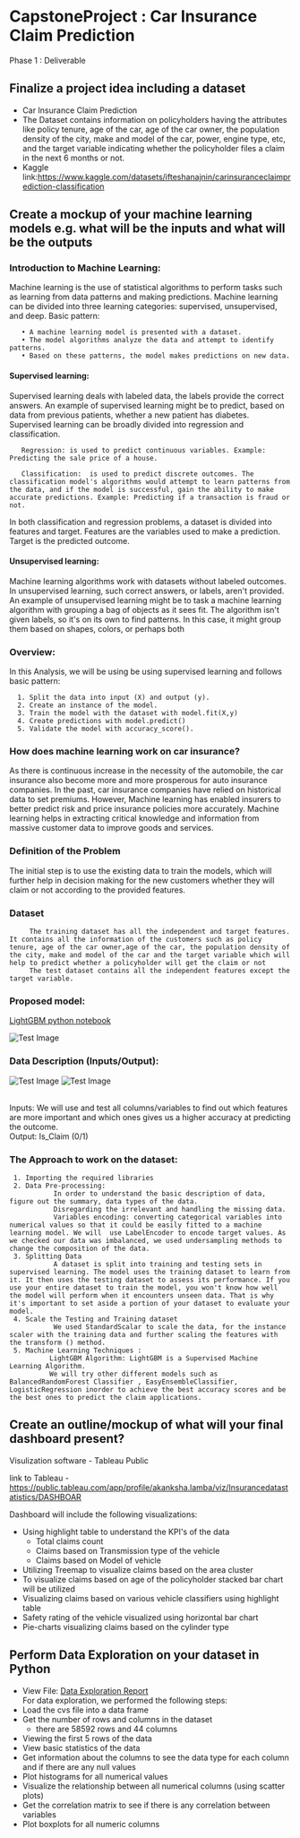 # CapstoneProject : Car Insurance Claim Prediction

Phase 1 : Deliverable

## Finalize a project idea including a dataset
-  Car Insurance Claim Prediction
-  The Dataset contains information on policyholders having the attributes like policy tenure, age of the car, age of the car owner, the population density of the city, make and model of the car, power, engine type, etc, and the target variable indicating whether the policyholder files a claim in the next 6 months or not.
-  Kaggle link:https://www.kaggle.com/datasets/ifteshanajnin/carinsuranceclaimprediction-classification

## Create a mockup of your machine learning models e.g. what will be the inputs and what will be the outputs

### Introduction to Machine Learning:

Machine learning is the use of statistical algorithms to perform tasks such as learning from data patterns and making predictions. Machine learning can be divided into three learning categories: supervised, unsupervised, and deep.
Basic pattern:

       • A machine learning model is presented with a dataset.
       • The model algorithms analyze the data and attempt to identify patterns.
       • Based on these patterns, the model makes predictions on new data.

#### Supervised learning: 
Supervised learning deals with labeled data, the labels provide the correct answers. An example of supervised learning might be to predict, based on data from previous patients, whether a new patient has diabetes. Supervised learning can be broadly divided into regression and classification.

       Regression: is used to predict continuous variables. Example: Predicting the sale price of a house.
       
       Classification:  is used to predict discrete outcomes. The classification model's algorithms would attempt to learn patterns from the data, and if the model is successful, gain the ability to make accurate predictions. Example: Predicting if a transaction is fraud or not.
       
In both classification and regression problems, a dataset is divided into features and target. Features are the variables used to make a prediction. Target is the predicted outcome.

#### Unsupervised learning: 
Machine learning algorithms work with datasets without labeled outcomes. In unsupervised learning, such correct answers, or labels, aren't provided. An example of unsupervised learning might be to task a machine learning algorithm with grouping a bag of objects as it sees fit. The algorithm isn't given labels, so it's on its own to find patterns. In this case, it might group them based on shapes, colors, or perhaps both

### Overview:
In this Analysis, we will be using be using supervised learning and follows basic pattern:

      1. Split the data into input (X) and output (y).
      2. Create an instance of the model.
      3. Train the model with the dataset with model.fit(X,y)
      4. Create predictions with model.predict()
      5. Validate the model with accuracy_score().
    
### How does machine learning work on car insurance?
As there is continuous increase in the necessity of the automobile, the car insurance also become more and more prosperous for auto insurance companies. In the past, car insurance companies have relied on historical data to set premiums. However, Machine learning has enabled insurers to better predict risk and price insurance policies more accurately. Machine learning helps in extracting critical knowledge and information from massive customer data to improve goods and services.

### Definition of the Problem
The initial step is to use the existing data to train the models, which will further help in decision making for the new customers whether they will claim or not according to the provided features.

### Dataset


         The training dataset has all the independent and target features. It contains all the information of the customers such as policy tenure, age of the car owner,age of the car, the population density of the city, make and model of the car and the target variable which will help to predict whether a policyholder will get the claim or not
         The test dataset contains all the independent features except the target variable. 

### Proposed model:

[LightGBM python notebook](LightGBM.ipynb)

![Test Image](/Resources/ProposedModel.png)

### Data Description (Inputs/Output):

![Test Image](/Resources/data1.png)
![Test Image](/Resources/data2.png)

<br/>
Inputs: We will use and test all columns/variables to find out which features are more important and which ones gives us a higher accuracy at predicting the outcome.
<br/>
Output: Is_Claim (0/1) 

### The Approach to work on the dataset:
     1. Importing the required libraries
     2. Data Pre-processing: 
               In order to understand the basic description of data, figure out the summary, data types of the data.
	           Disregarding the irrelevant and handling the missing data.
	           Variables encoding: converting categorical variables into numerical values so that it could be easily fitted to a machine learning model. We will  use LabelEncoder to encode target values. As we checked our data was imbalanced, we used undersampling methods to change the composition of the data.
     3. Splitting Data
               A dataset is split into training and testing sets in supervised learning. The model uses the training dataset to learn from it. It then uses the testing dataset to assess its performance. If you use your entire dataset to train the model, you won't know how well the model will perform when it encounters unseen data. That is why it's important to set aside a portion of your dataset to evaluate your model.
     4. Scale the Testing and Training dataset
               We used StandardScalar to scale the data, for the instance scaler with the training data and further scaling the features with the transform () method.
     5. Machine Learning Techniques :
              LightGBM Algorithm: LightGBM is a Supervised Machine Learning Algorithm.
              We will try other different models such as BalancedRandomForest Classifier , EasyEnsembleClassifier, LogisticRegression inorder to achieve the best accuracy scores and be the best ones to predict the claim applications.
	      
## Create an outline/mockup of what will your final dashboard present?

Visulization software - Tableau Public

link to Tableau - https://public.tableau.com/app/profile/akanksha.lamba/viz/Insurancedatastatistics/DASHBOAR

Dashboard will include the following visualizations:

- Using highlight table to understand the KPI's of the data
	- Total claims count
	- Claims based on Transmission type of the vehicle
	- Claims based on Model of vehicle
- Utilizing Treemap to visualize claims based on the area cluster
- To visualize claims based on age of the policyholder stacked bar chart will be utilized
- Visualizing claims based on various vehicle classifiers using highlight table
- Safety rating of the vehicle visualized using horizontal bar chart
- Pie-charts visualizing claims based on the cylinder type

## Perform Data Exploration on your dataset in Python
- View File: [Data Exploration Report](data_exploration.ipynb) </br>
For data exploration, we performed the following steps:
- Load the cvs file into a data frame
- Get the number of rows and columns in the dataset
   - there are 58592 rows and 44 columns
- Viewing the first 5 rows of the data
- View basic statistics of the data
- Get information about the columns to see the data type for each column and if there are any null values
- Plot histograms for all numerical values
- Visualize the relationship between all numerical columns (using scatter plots)
- Get the correlation matrix to see if there is any correlation between variables
- Plot boxplots for all numeric columns

